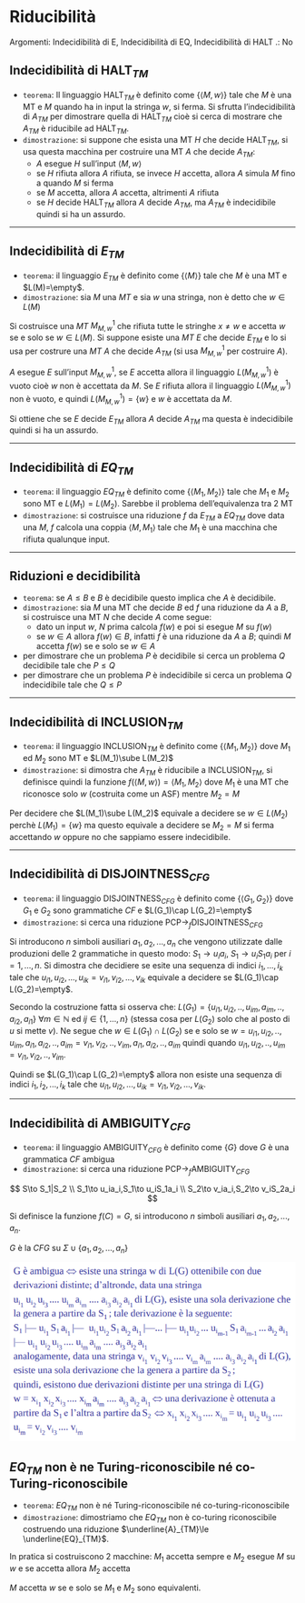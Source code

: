 # Riducibilità

Argomenti: Indecidibilità di E, Indecidibilità di EQ, Indecidibilità di HALT
.: No

## Indecidibilità di $\text{HALT}_{TM}$

- `teorema`: Il linguaggio $\text{HALT}_{TM}$ è definito come $\left\{ \left\langle M,w \right\rangle \right\}$ tale che $M$ è una MT e $M$ quando ha in input la stringa $w$, si ferma. Si sfrutta l’indecidibilità di $A_{TM}$ per dimostrare quella di $\text{HALT}_{TM}$ cioè si cerca di mostrare che $A_{TM}$ è riducibile ad $\text{HALT}_{TM}$.
- `dimostrazione`: si suppone che esista una MT $H$ che decide $\text{HALT}_{TM}$, si usa questa macchina per costruire una MT $A$ che decide $A_{TM}$:
    - $A$ esegue $H$ sull’input $\left\langle M,w \right\rangle$
    - se $H$ rifiuta allora $A$ rifiuta, se invece $H$ accetta, allora $A$ simula $M$ fino a quando $M$ si ferma
    - se $M$ accetta, allora $A$ accetta, altrimenti $A$ rifiuta
    - se $H$ decide $\text{HALT}_{TM}$ allora $A$ decide $A_{TM}$, ma $A_{TM}$ è indecidibile quindi si ha un assurdo.

---

## Indecidibilità di $E_{TM}$

- `teorema`: il linguaggio $E_{TM}$ è definito come $\left\{ \left\langle M \right\rangle \right\}$ tale che $M$ è una MT e $L(M)=\empty$.
- `dimostrazione`: sia $M$ una $MT$ e sia $w$ una stringa, non è detto che $w\in L(M)$

Si costruisce una $MT$ $M_{M,w}^1$ che rifiuta tutte le stringhe $x\ne w$ e accetta $w$ se e solo se $w \in L(M)$. Si suppone esiste una $MT$ $E$ che decide $E_{TM}$ e lo si usa per costrure una $MT$ $A$ che decide $A_{TM}$ (si usa $M_{M,w}^1$ per costruire $A$).

$A$ esegue $E$ sull’input $M_{M,w}^1$, se $E$ accetta allora il linguaggio $L(M_{M,w}^1)$ è vuoto cioè $w$ non è accettata da $M$. Se $E$ rifiuta allora il linguaggio $L(M_{M,w}^1)$ non è vuoto, e quindi $L(M_{M,w}^1)=\left\{ w \right\}$ e $w$ è accettata da $M$.

Si ottiene che se $E$ decide $E_{TM}$ allora $A$ decide $A_{TM}$ ma questa è indecidibile quindi si ha un assurdo.

---

## Indecidibilità di $EQ_{TM}$

- `teorema`: il linguaggio $EQ_{TM}$ è definito come $\left\{ \left\langle M_1,M_2 \right\rangle \right\}$ tale che $M_1$ e $M_2$ sono MT e $L(M_1)=L(M_2)$. Sarebbe il problema dell’equivalenza tra 2 MT
- `dimostrazione`: si costruisce una riduzione $f$ da $E_{TM}$ a $EQ_{TM}$ dove data una $M$, $f$ calcola una coppia $\left\langle M,M_1 \right\rangle$ tale che $M_1$ è una macchina che rifiuta qualunque input.

---

## Riduzioni e decidibilità

- `teorema`: se $A\le B$ e $B$ è decidibile questo implica che $A$ è decidibile.
- `dimostrazione`: sia $M$ una MT che decide $B$ ed $f$ una riduzione da $A$ a $B$, si costruisce una MT $N$ che decide $A$ come segue:
    - dato un input $w$, $N$ prima calcola $f(w)$ e poi si esegue $M$ su $f(w)$
    - se $w \in A$ allora $f(w)\in B$, infatti $f$ è una riduzione da $A$ a $B$; quindi $M$ accetta $f(w)$ se e solo se $w \in A$
- per dimostrare che un problema $P$ è decidibile si cerca un problema $Q$ decidibile tale che $P\le Q$
- per dimostrare che un problema $P$ è indecidibile si cerca un problema $Q$ indecidibile tale che $Q\le P$

---

## Indecidibilità di $\text{INCLUSION}_{TM}$

- `teorema`: il linguaggio $\text{INCLUSION}_{TM}$ è definito come $\left\{ \left\langle M_1,M_2 \right\rangle \right\}$ dove $M_1$ ed $M_2$ sono MT e $L(M_1)\sube L(M_2)$
- `dimostrazione`: si dimostra che $A_{TM}$ è riducibile a $\text{INCLUSION}_{TM}$, si definisce quindi la funzione $f(\left\langle M,w \right\rangle)=\left\langle M_1,M_2 \right\rangle$ dove $M_1$ è una MT che riconosce solo $w$ (costruita come un ASF) mentre $M_2=M$

Per decidere che $L(M_1)\sube L(M_2)$ equivale a decidere se $w\in L(M_2)$ perchè $L(M_1)=\left\{ w \right\}$ ma questo equivale a decidere se $M_2=M$ si ferma accettando $w$ oppure no che sappiamo essere indecidibile.

---

## Indecidibilità di $\text{DISJOINTNESS}_{CFG}$

- `teorema`: il linguaggio $\text{DISJOINTNESS}_{CFG}$ è definito come $\left\{ \left\langle G_1,G_2 \right\rangle \right\}$ dove $G_1$ e $G_2$ sono grammatiche $CF$ e $L(G_1)\cap L(G_2)=\empty$
- `dimostrazione`: si cerca una riduzione $\text{PCP}\to_f \text{DISJOINTNESS}_{CFG}$

Si introducono $n$ simboli ausiliari $a_1,a_2,...,a_n$ che vengono utilizzate dalle produzioni delle 2 grammatiche in questo modo: $S_1\to u_ia_i$, $S_1\to u_iS_1a_i$ per $i=1,...,n$. Si dimostra che decidiere se esite una sequenza di indici $i_1,...,i_k$ tale che $u_{i1},u_{i2},...,u_{ik}=v_{i1},v_{i2},...,v_{ik}$ equivale a decidere se $L(G_1)\cap L(G_2)=\empty$.

Secondo la costruzione fatta si osserva che: $L(G_1)=\left\{ u_{i1},u_{i2},..,u_{im},a_{im},..,a_{i2},a_{i1} \right\}$ $\forall m\in \mathbb{N}$ ed $ij \in \left\{ 1,...,n \right\}$ (stessa cosa per $L(G_2)$ solo che al posto di $u$ si mette $v$). Ne segue che $w\in L(G_1)\cap L(G_2)$ se e solo se $w=u_{i1},u_{i2},..,u_{im},a_{i1},a_{i2},..,a_{im}=v_{i1},v_{i2},..,v_{im},a_{i1},a_{i2},..,a_{im}$ quindi quando $u_{i1},u_{i2},..,u_{im}=v_{i1},v_{i2},..,v_{im}$.

Quindi se $L(G_1)\cap L(G_2)=\empty$ allora non esiste una sequenza di indici $i_1,i_2,...,i_k$ tale che $u_{i1},u_{i2},...,u_{ik}=v_{i1},v_{i2},...,v_{ik}$.

---

## Indecidibilità di $\text{AMBIGUITY}_{CFG}$

- `teorema`: il linguaggio $\text{AMBIGUITY}_{CFG}$ è definito come $\left\{ G \right\}$ dove $G$ è una grammatica $CF$ ambigua
- `dimostrazione`: si cerca una riduzione $\text{PCP}\to_f \text{AMBIGUITY}_{CFG}$

$$
S\to S_1|S_2 \\
S_1\to u_ia_i,S_1\to u_iS_1a_i \\
S_2\to v_ia_i,S_2\to v_iS_2a_i
$$

Si definisce la funzione $f(C)=G$, si introducono $n$ simboli ausiliari $a_1,a_2,...,a_n$.

$G$ è la $CFG$ su $\Sigma \cup \left\{ a_1,a_2,...,a_n \right\}$

![Screenshot from 2025-01-23 19-06-30.png](Screenshot_from_2025-01-23_19-06-30.png)

## $EQ_{TM}$ non è ne Turing-riconoscibile né co-Turing-riconoscibile

- `teorema`: $EQ_{TM}$ non è né Turing-riconoscibile né co-turing-riconoscibile
- `dimostrazione`: dimostriamo che $EQ_{TM}$ non è co-turing riconoscibile costruendo una riduzione $\underline{A}_{TM}\le \underline{EQ}_{TM}$.

In pratica si costruiscono 2 macchine: $M_1$ accetta sempre e $M_2$ esegue $M$ su $w$ e se accetta allora $M_2$ accetta

$M$ accetta $w$ se e solo se $M_1$ e $M_2$ sono equivalenti.
